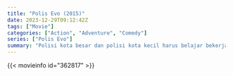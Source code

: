 ```yaml
---
title: "Polis Evo (2015)"
date: 2023-12-29T09:12:42Z
tags: ["Movie"]
categories: ["Action", "Adventure", "Comedy"]
series: ["Polis Evo"]
summary: "Polisi kota besar dan polisi kota kecil harus belajar bekerja sama untuk menumpas gembong narkoba terbesar di Malaysia."
---
```


<mux-player stream-type="on-demand"
src="https://kp3d-my.sharepoint.com/personal/ryoo_kp3d_onmicrosoft_com/_layouts/15/download.aspx?share=EdMJ9Ef9QltKp1RL2D6HI98BhohKPj9BCzl1AZFmL64IzA" prefer-playback="mse" controls>

</mux-player>


{{< movieinfo id="362817" >}}

<script src="https://cdn.jsdelivr.net/npm/@mux/mux-player"></script>

 <script type="application/ld+json ">
{
"@context": "https://schema.org/",
"@type": "VideoObject",
"name": "Polis Evo",
"contentUrl": "https://stream.mux.com/EBhmSZLlsmujZ6ODhzUjxwcUYp1Hc678tH1qhxHMO3k.m3u8",
"thumbnailUrl": "https://www.themoviedb.org/t/p/original/7MQVmsC7i6Z5tnKxQC62zBKU3Dx.jpg?width=314&fit_mode=preserve&time=25",
"uploadDate": "2023-12-18T18:45:11Z",
}

</script>